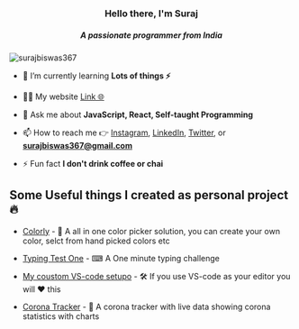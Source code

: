 <h3 align="center">Hello there, I'm Suraj</h3>
<h5 align="center">A passionate programmer from India</h5>

<p align="left"> <img src="https://komarev.com/ghpvc/?username=surajbiswas367" alt="surajbiswas367" /> </p>

- 🌱 I’m currently learning **Lots of things ⚡**

- 👨‍💻 My website [Link 🌐](http://iamsurajdev.netlify.app/)

- 💬 Ask me about **JavaScript, React, Self-taught Programming**

- 📫 How to reach me 👉 [Instagram](https://www.instagram.com/iamsuraj_dev/), [LinkedIn](https://www.linkedin.com/in/suraj-biswas-824bb4176/), [Twitter](https://twitter.com/iamsuraj_dev), or **surajbiswas367@gmail.com**

- ⚡ Fun fact **I don't drink coffee or chai**

## Some Useful things I created as personal project 🔥

* [Colorly](https://colorlyui.netlify.app/) - 🎨 A all in one color picker solution, you can create your own color, selct from hand picked colors etc

* [Typing Test One](https://typingtestone.netlify.app/) - ⌨ A One minute typing challenge 

* [My coustom VS-code setupo](https://github.com/iamsurajdev/vscode-config) - 🛠 If you use VS-code as your editor you will ❤ this

* [Corona Tracker](https://coronatrackerbysurajdev.netlify.app/) - 🤮 A corona tracker with live data showing corona statistics with charts
